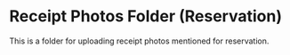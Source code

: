 # Receipt Photos Folder (Reservation)
This is a folder for uploading receipt photos mentioned for reservation.
